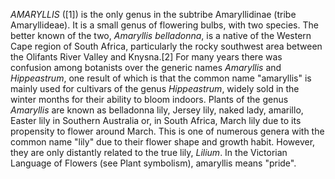 _AMARYLLIS_ ([1]) is the only genus in the subtribe Amaryllidinae (tribe Amaryllideae). It is a small genus of flowering bulbs, with two species. The better known of the two, _Amaryllis belladonna_, is a native of the Western Cape region of South Africa, particularly the rocky southwest area between the Olifants River Valley and Knysna.[2] For many years there was confusion among botanists over the generic names _Amaryllis_ and _Hippeastrum_, one result of which is that the common name "amaryllis" is mainly used for cultivars of the genus _Hippeastrum_, widely sold in the winter months for their ability to bloom indoors. Plants of the genus _Amaryllis_ are known as belladonna lily, Jersey lily, naked lady, amarillo, Easter lily in Southern Australia or, in South Africa, March lily due to its propensity to flower around March. This is one of numerous genera with the common name "lily" due to their flower shape and growth habit. However, they are only distantly related to the true lily, _Lilium_. In the Victorian Language of Flowers (see Plant symbolism), amaryllis means "pride".
